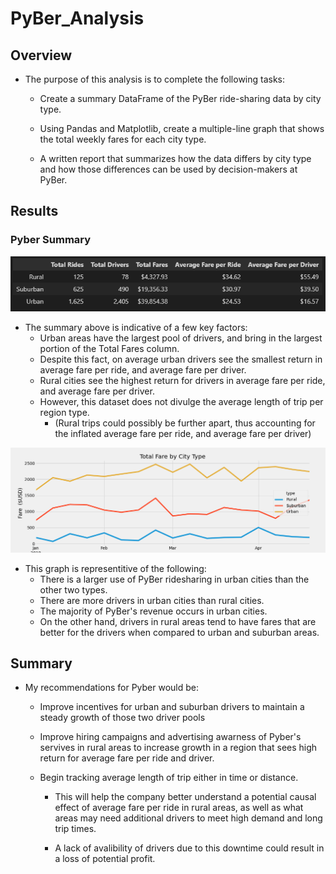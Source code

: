 # PyBer_Analysis

## Overview

- The purpose of this analysis is to complete the following tasks:

    - Create a summary DataFrame of the PyBer ride-sharing data by city type.

    - Using Pandas and Matplotlib, create a multiple-line graph that shows the total weekly fares for each city type.

    - A written report that summarizes how the data differs by city type and how those differences can be used by decision-makers at PyBer.

## Results

### Pyber Summary

![pyber_summary.png](Analysis/pyber_summary.png)

- The summary above is indicative of a few key factors:
    - Urban areas have the largest pool of drivers, and bring in the largest portion of the Total Fares column.
    - Despite this fact, on average urban drivers see the smallest return in average fare per ride, and average fare per driver.
    - Rural cities see the highest return for drivers in average fare per ride, and average fare per driver.
    - However, this dataset does not divulge the average length of trip per region type.
        - (Rural trips could possibly be further apart, thus accounting for the inflated average fare per ride, and average fare per driver)



![Pyber_Fare_summary.png](Analysis/Pyber_Fare_summary.png)

- This graph is representitive of the following:
    - There is a larger use of PyBer ridesharing in urban cities than the other two types.
    - There are more drivers in urban cities than rural cities.
    - The majority of PyBer's revenue occurs in urban cities.
    - On the other hand, drivers in rural areas tend to have fares that are better for the drivers when compared to urban and suburban areas.
    



## Summary

- My recommendations for Pyber would be:

    - Improve incentives for urban and suburban drivers to maintain a steady growth of those two driver pools

    - Improve hiring campaigns and advertising awarness of Pyber's servives in rural areas to increase growth in a region that sees high return for average fare per ride and driver.

    - Begin tracking average length of trip either in time or distance.

        - This will help the company better understand a potential causal effect of average fare per ride in rural areas, as well as what areas may need additional drivers to meet high demand and long trip times.

        - A lack of avalibility of drivers due to this downtime could result in a loss of potential profit.


